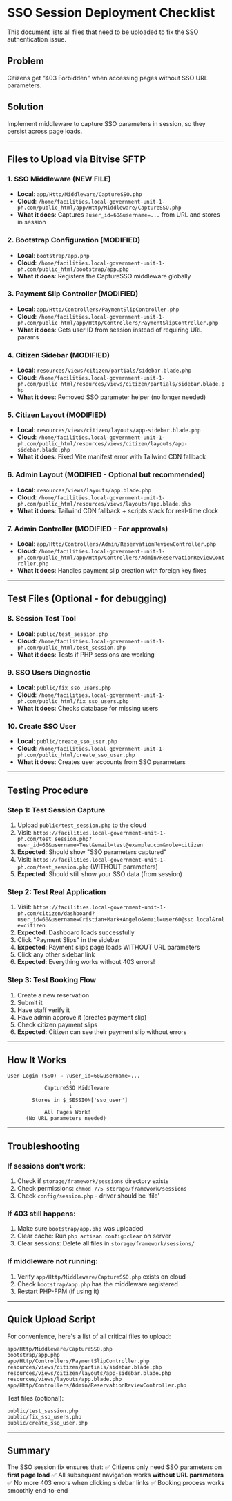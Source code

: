 # SSO Session Deployment Checklist

This document lists all files that need to be uploaded to fix the SSO authentication issue.

## Problem
Citizens get "403 Forbidden" when accessing pages without SSO URL parameters.

## Solution
Implement middleware to capture SSO parameters in session, so they persist across page loads.

---

## Files to Upload via Bitvise SFTP

### 1. **SSO Middleware** (NEW FILE)
- **Local**: `app/Http/Middleware/CaptureSSO.php`
- **Cloud**: `/home/facilities.local-government-unit-1-ph.com/public_html/app/Http/Middleware/CaptureSSO.php`
- **What it does**: Captures `?user_id=60&username=...` from URL and stores in session

### 2. **Bootstrap Configuration** (MODIFIED)
- **Local**: `bootstrap/app.php`
- **Cloud**: `/home/facilities.local-government-unit-1-ph.com/public_html/bootstrap/app.php`
- **What it does**: Registers the CaptureSSO middleware globally

### 3. **Payment Slip Controller** (MODIFIED)
- **Local**: `app/Http/Controllers/PaymentSlipController.php`
- **Cloud**: `/home/facilities.local-government-unit-1-ph.com/public_html/app/Http/Controllers/PaymentSlipController.php`
- **What it does**: Gets user ID from session instead of requiring URL params

### 4. **Citizen Sidebar** (MODIFIED)
- **Local**: `resources/views/citizen/partials/sidebar.blade.php`
- **Cloud**: `/home/facilities.local-government-unit-1-ph.com/public_html/resources/views/citizen/partials/sidebar.blade.php`
- **What it does**: Removed SSO parameter helper (no longer needed)

### 5. **Citizen Layout** (MODIFIED)
- **Local**: `resources/views/citizen/layouts/app-sidebar.blade.php`
- **Cloud**: `/home/facilities.local-government-unit-1-ph.com/public_html/resources/views/citizen/layouts/app-sidebar.blade.php`
- **What it does**: Fixed Vite manifest error with Tailwind CDN fallback

### 6. **Admin Layout** (MODIFIED - Optional but recommended)
- **Local**: `resources/views/layouts/app.blade.php`
- **Cloud**: `/home/facilities.local-government-unit-1-ph.com/public_html/resources/views/layouts/app.blade.php`
- **What it does**: Tailwind CDN fallback + scripts stack for real-time clock

### 7. **Admin Controller** (MODIFIED - For approvals)
- **Local**: `app/Http/Controllers/Admin/ReservationReviewController.php`
- **Cloud**: `/home/facilities.local-government-unit-1-ph.com/public_html/app/Http/Controllers/Admin/ReservationReviewController.php`
- **What it does**: Handles payment slip creation with foreign key fixes

---

## Test Files (Optional - for debugging)

### 8. **Session Test Tool**
- **Local**: `public/test_session.php`
- **Cloud**: `/home/facilities.local-government-unit-1-ph.com/public_html/test_session.php`
- **What it does**: Tests if PHP sessions are working

### 9. **SSO Users Diagnostic**
- **Local**: `public/fix_sso_users.php`
- **Cloud**: `/home/facilities.local-government-unit-1-ph.com/public_html/fix_sso_users.php`
- **What it does**: Checks database for missing users

### 10. **Create SSO User**
- **Local**: `public/create_sso_user.php`
- **Cloud**: `/home/facilities.local-government-unit-1-ph.com/public_html/create_sso_user.php`
- **What it does**: Creates user accounts from SSO parameters

---

## Testing Procedure

### Step 1: Test Session Capture

1. Upload `public/test_session.php` to the cloud
2. Visit: `https://facilities.local-government-unit-1-ph.com/test_session.php?user_id=60&username=Test&email=test@example.com&role=citizen`
3. **Expected**: Should show "SSO parameters captured"
4. Visit: `https://facilities.local-government-unit-1-ph.com/test_session.php` (WITHOUT parameters)
5. **Expected**: Should still show your SSO data (from session)

### Step 2: Test Real Application

1. Visit: `https://facilities.local-government-unit-1-ph.com/citizen/dashboard?user_id=60&username=Cristian+Mark+Angelo&email=user60@sso.local&role=citizen`
2. **Expected**: Dashboard loads successfully
3. Click "Payment Slips" in the sidebar
4. **Expected**: Payment slips page loads WITHOUT URL parameters
5. Click any other sidebar link
6. **Expected**: Everything works without 403 errors!

### Step 3: Test Booking Flow

1. Create a new reservation
2. Submit it
3. Have staff verify it
4. Have admin approve it (creates payment slip)
5. Check citizen payment slips
6. **Expected**: Citizen can see their payment slip without errors

---

## How It Works

```
User Login (SSO) → ?user_id=60&username=...
                    ↓
            CaptureSSO Middleware
                    ↓
        Stores in $_SESSION['sso_user']
                    ↓
            All Pages Work!
      (No URL parameters needed)
```

---

## Troubleshooting

### If sessions don't work:
1. Check if `storage/framework/sessions` directory exists
2. Check permissions: `chmod 775 storage/framework/sessions`
3. Check `config/session.php` - driver should be 'file'

### If 403 still happens:
1. Make sure `bootstrap/app.php` was uploaded
2. Clear cache: Run `php artisan config:clear` on server
3. Clear sessions: Delete all files in `storage/framework/sessions/`

### If middleware not running:
1. Verify `app/Http/Middleware/CaptureSSO.php` exists on cloud
2. Check `bootstrap/app.php` has the middleware registered
3. Restart PHP-FPM (if using it)

---

## Quick Upload Script

For convenience, here's a list of all critical files to upload:

```
app/Http/Middleware/CaptureSSO.php
bootstrap/app.php
app/Http/Controllers/PaymentSlipController.php
resources/views/citizen/partials/sidebar.blade.php
resources/views/citizen/layouts/app-sidebar.blade.php
resources/views/layouts/app.blade.php
app/Http/Controllers/Admin/ReservationReviewController.php
```

Test files (optional):
```
public/test_session.php
public/fix_sso_users.php
public/create_sso_user.php
```

---

## Summary

The SSO session fix ensures that:
✅ Citizens only need SSO parameters on **first page load**
✅ All subsequent navigation works **without URL parameters**
✅ No more 403 errors when clicking sidebar links
✅ Booking process works smoothly end-to-end


